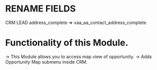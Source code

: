 RENAME FIELDS
=====================================================

CRM LEAD
address_complete     => xaa_aa_contact_address_complete


Functionality of this Module.
=====================================================
-> This Module allows you to access map view of opportunity.
-> Adds Opportunity Map submenu inside CRM.
